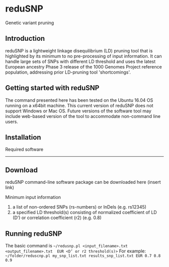 # reduSNP
Genetic variant pruning

Introduction
------------
reduSNP is a lightweight linkage disequilibrium (LD) pruning tool that is highlighted by its minimum to no pre-processing of input information. It can handle large sets of SNPs with different LD threshold and uses the latest European ancestry Phase 3 release of the 1000 Genomes Project reference population, addressing prior LD-pruning tool 'shortcomings'.

Getting started with reduSNP
----------------------------
The command presented here has been tested on the Ubuntu 16.04 OS running on a x64bit machine.  This current version of reduSNP does not support Windows or Mac OS.  Future versions of the software tool may include web-based version of the tool to accommodate non-command line users.

Installation
-------------
Required software
***

Download
---------
reduSNP command-line software package can be downloaded here (insert link)

Minimum input information
1. a list of non-ordered SNPs (rs-numbers) or InDels (e.g. rs12345)
2. a specified LD threshold(s) consisting of normalized coefficient of LD (D’) or correlation coefficient (r2) (e.g. 0.8)

Running reduSNP
---------------
The basic command is
```~/redusnp.pl <input_filename>.txt <output_filename>.txt  EUR <D’ or r2 threshold(s)>```
For example:  
```~/folder/reduscnp.pl my_snp_list.txt results_snp_list.txt EUR 0.7 0.8 0.9```
